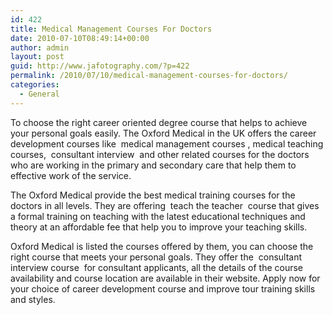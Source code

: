 ```yaml
---
id: 422
title: Medical Management Courses For Doctors
date: 2010-07-10T08:49:14+00:00
author: admin
layout: post
guid: http://www.jafotography.com/?p=422
permalink: /2010/07/10/medical-management-courses-for-doctors/
categories:
  - General
---
```

To choose the right career oriented degree course that helps to achieve your personal goals easily. The Oxford Medical in the UK offers the career development courses like &nbsp;medical management courses&nbsp;, medical teaching courses, &nbsp;consultant interview&nbsp; and other related courses for the doctors who are working in the primary and secondary care that help them to effective work of the service.

The Oxford Medical provide the best medical training courses for the doctors in all levels. They are offering &nbsp;teach the teacher&nbsp; course that gives a formal training on teaching with the latest educational techniques and theory at an affordable fee that help you to improve your teaching skills.

Oxford Medical is listed the courses offered by them, you can choose the right course that meets your personal goals. They offer the &nbsp;consultant interview course&nbsp; for consultant applicants, all the details of the course availability and course location are available in their website. Apply now for your choice of career development course and improve tour training skills and styles.